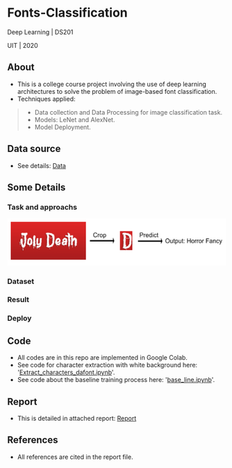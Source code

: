 # Fonts-Classification

Deep Learning | DS201

UIT | 2020

## About

* This is a college course project involving the use of deep learning architectures to solve the problem of image-based font classification.
* Techniques applied:
> * Data collection and Data Processing for image classification task.
> * Models: LeNet and AlexNet.
> * Model Deployment.

## Data source

* See details: <a href="https://github.com/hanhdthds/Fonts-Classification/tree/main/Data" target="_blank">Data</a>
## Some Details 

### Task and approachs 
<p align="center"><img src="https://github.com/hanhdthds/Fonts-Classification/blob/e31625830504711d2154f7def0ee3c4378954eb9/Image_Font_Project/Input_output.PNG" width="1000"></p>

### Dataset

### Result

### Deploy

## Code

* All codes are in this repo are implemented in Google Colab.
* See code for character extraction with white background here: '<a href="https://github.com/hanhdthds/Fonts-Classification/blob/02785f293b2dd5dcb7ab833ea14347f7a04703e0/Extract_characters_dafont.ipynb" target="_blank">Extract_characters_dafont.ipynb</a>'.
* See code about the baseline training process here: '<a href="https://github.com/hanhdthds/Fonts-Classification/blob/02785f293b2dd5dcb7ab833ea14347f7a04703e0/base_line.ipynb" target="_blank">base_line.ipynb</a>'.

## Report

* This is detailed in attached report: <a href="https://github.com/hanhdthds/Fonts-Classification/blob/main/FONT_report.pdf" target="_blank">Report</a>

## References

* All references are cited in the report file.
